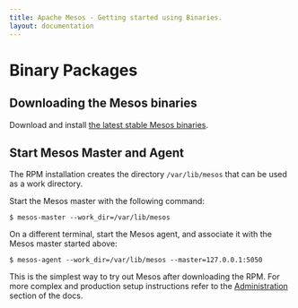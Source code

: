 ```yaml
---
title: Apache Mesos - Getting started using Binaries.
layout: documentation
---
```


# Binary Packages

## Downloading the Mesos binaries

Download and install [the latest stable Mesos binaries](https://mesos.apache.org/downloads/).

## Start Mesos Master and Agent

The RPM installation creates the directory `/var/lib/mesos` that can be used as a work directory.

Start the Mesos master with the following command:

    $ mesos-master --work_dir=/var/lib/mesos

On a different terminal, start the Mesos agent, and associate it with the Mesos master started above:

    $ mesos-agent --work_dir=/var/lib/mesos --master=127.0.0.1:5050

This is the simplest way to try out Mesos after downloading the RPM. For more complex and production
setup instructions refer to the [Administration](http://mesos.apache.org/documentation/latest/#administration) section of the docs.
